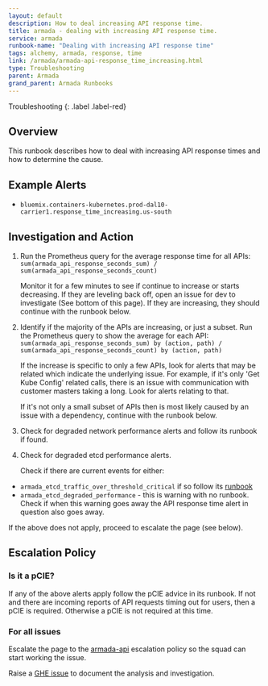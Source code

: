 ```yaml
---
layout: default
description: How to deal increasing API response time.
title: armada - dealing with increasing API response time.
service: armada
runbook-name: "Dealing with increasing API response time"
tags: alchemy, armada, response, time
link: /armada/armada-api-response_time_increasing.html
type: Troubleshooting
parent: Armada
grand_parent: Armada Runbooks
---
```


Troubleshooting
{: .label .label-red}

## Overview

This runbook describes how to deal with increasing API response times and how to determine the cause.

## Example Alerts

- `bluemix.containers-kubernetes.prod-dal10-carrier1.response_time_increasing.us-south`


## Investigation and Action
1. Run the Prometheus query for the average response time for all APIs:
`sum(armada_api_response_seconds_sum) / sum(armada_api_response_seconds_count)`

    Monitor it for a few minutes to see if continue to increase or starts decreasing. If they are leveling back off, open an issue for dev to investigate (See bottom of this page). If they are increasing, they should continue with the runbook below.

2. Identify if the majority of the APIs are increasing, or just a subset. Run the Prometheus query to show the average for each API:
`sum(armada_api_response_seconds_sum) by (action, path) / sum(armada_api_response_seconds_count) by (action, path)`

    If the increase is specific to only a few APIs, look for alerts that may be related which indicate the underlying issue. For example, if it's only 'Get Kube Config' related calls, there is an issue with communication with customer masters taking a long. Look for alerts relating to that.

    If it's not only a small subset of APIs then is most likely caused by an issue with a dependency, continue with the runbook below.

3. Check for degraded network performance alerts and follow its runbook if found.

4. Check for degraded etcd performance alerts.

    Check if there are current events for either:
  - `armada_etcd_traffic_over_threshold_critical` if so follow its [runbook](https://pages.github.ibm.com/alchemy-conductors/-documentation-pages/docs/runbooks/armada/etcd-traffic-over-threshold.html )
  - `armada_etcd_degraded_performance` - this is warning with no runbook. Check if when this warning goes away the API response time alert in question also goes away. 

If the above does not apply, proceed to escalate the page (see below).

## Escalation Policy

### Is it a pCIE?
If any of the above alerts apply follow the pCIE advice in its runbook. If not and there are incoming reports of API requests timing out for users, then a pCIE is required. Otherwise a pCIE is not required at this time.

### For all issues

Escalate the page to the [armada-api](./armada_pagerduty_escalation_policies.html) escalation policy so the squad can start working the issue.

Raise a [GHE issue](https://github.ibm.com/alchemy-containers/armada-ironsides/issues/new/choose) to document the analysis and investigation. 
